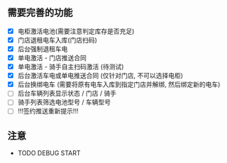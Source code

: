 ## 需要完善的功能
- [x] 电柜激活电池(需要注意判定库存是否充足)
- [x] 门店退租电车入库(门店扫码)
- [x] 后台强制退租车电
- [x] 单电激活 - 门店推送合同
- [x] 单电激活 - 骑手自主扫码激活 (待测试)
- [x] 后台激活车电或单电推送合同 (仅针对门店, 不可以选择电柜)
- [x] 后台换绑电车 (需要将原有电车入库到指定门店并解绑, 然后绑定新的电车)
- [ ] 后台车辆列表显示状态 / 门店 / 骑手
- [ ] 骑手列表筛选电池型号 / 车辆型号
- [ ] !!!签约推送重新提示!!!

## 注意
- TODO DEBUG START